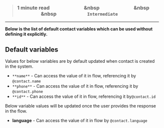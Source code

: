 > ### **1 minute read &nbsp; &nbsp; &nbsp; &nbsp; &nbsp; &nbsp; &nbsp; &nbsp; &nbsp; &nbsp; &nbsp; &nbsp; &nbsp; &nbsp; &nbsp &nbsp; &nbsp; &nbsp; &nbsp; &nbsp; &nbsp; &nbsp; &nbsp; &nbsp; &nbsp; &nbsp; &nbsp; &nbsp; &nbsp; &nbsp &nbsp; &nbsp; &nbsp; &nbsp; &nbsp; &nbsp; &nbsp; &nbsp; &nbsp; &nbsp; &nbsp; &nbsp; &nbsp; &nbsp; &nbsp &nbsp; &nbsp; &nbsp; &nbsp; &nbsp; &nbsp; &nbsp; &nbsp; &nbsp; &nbsp; &nbsp; &nbsp; &nbsp;`Intermediate`**

___

**Below is the list of default contact variables which can be used without defining it explicitly.**

## Default variables

Values for below variables are by default updated when contact is created in the system.

- `**name**` -  Can access the value of it in flow, referencing it by `@contact.name`
- `**phone**` - Can access the value of it in flow, referencing it by `@contact.phone`
- `**id**` - Can access the value of it in flow, referencing it by`@contact.id`

Below variable values will be updated once the user provides the response in the flow.

- **language** - Can access the value of it in flow by `@contact.language`
